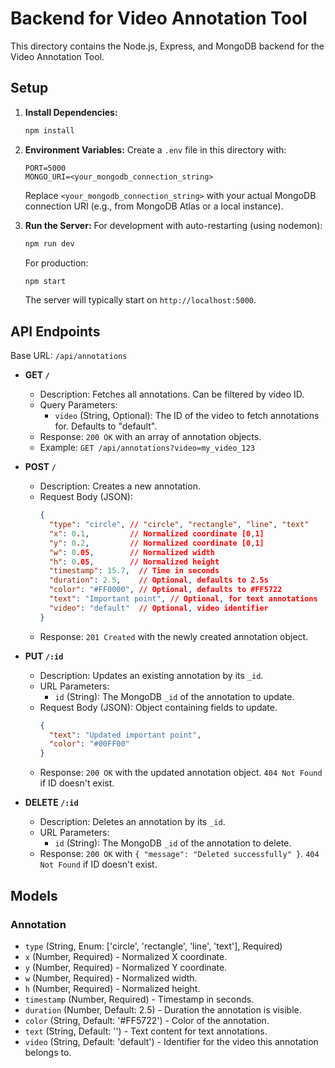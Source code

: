 # Backend for Video Annotation Tool

This directory contains the Node.js, Express, and MongoDB backend for the Video Annotation Tool.

## Setup

1.  **Install Dependencies:**
    ```bash
    npm install
    ```

2.  **Environment Variables:**
    Create a `.env` file in this directory with:
    ```
    PORT=5000
    MONGO_URI=<your_mongodb_connection_string>
    ```
    Replace `<your_mongodb_connection_string>` with your actual MongoDB connection URI (e.g., from MongoDB Atlas or a local instance).

3.  **Run the Server:**
    For development with auto-restarting (using nodemon):
    ```bash
    npm run dev
    ```
    For production:
    ```bash
    npm start
    ```
    The server will typically start on `http://localhost:5000`.

## API Endpoints

Base URL: `/api/annotations`

*   **GET `/`**
    *   Description: Fetches all annotations. Can be filtered by video ID.
    *   Query Parameters:
        *   `video` (String, Optional): The ID of the video to fetch annotations for. Defaults to "default".
    *   Response: `200 OK` with an array of annotation objects.
    *   Example: `GET /api/annotations?video=my_video_123`

*   **POST `/`**
    *   Description: Creates a new annotation.
    *   Request Body (JSON):
        ```json
        {
          "type": "circle", // "circle", "rectangle", "line", "text"
          "x": 0.1,         // Normalized coordinate [0,1]
          "y": 0.2,         // Normalized coordinate [0,1]
          "w": 0.05,        // Normalized width
          "h": 0.05,        // Normalized height
          "timestamp": 15.7,  // Time in seconds
          "duration": 2.5,    // Optional, defaults to 2.5s
          "color": "#FF0000", // Optional, defaults to #FF5722
          "text": "Important point", // Optional, for text annotations
          "video": "default"  // Optional, video identifier
        }
        ```
    *   Response: `201 Created` with the newly created annotation object.

*   **PUT `/:id`**
    *   Description: Updates an existing annotation by its `_id`.
    *   URL Parameters:
        *   `id` (String): The MongoDB `_id` of the annotation to update.
    *   Request Body (JSON): Object containing fields to update.
        ```json
        {
          "text": "Updated important point",
          "color": "#00FF00"
        }
        ```
    *   Response: `200 OK` with the updated annotation object. `404 Not Found` if ID doesn't exist.

*   **DELETE `/:id`**
    *   Description: Deletes an annotation by its `_id`.
    *   URL Parameters:
        *   `id` (String): The MongoDB `_id` of the annotation to delete.
    *   Response: `200 OK` with `{ "message": "Deleted successfully" }`. `404 Not Found` if ID doesn't exist.

## Models

### Annotation

*   `type` (String, Enum: ['circle', 'rectangle', 'line', 'text'], Required)
*   `x` (Number, Required) - Normalized X coordinate.
*   `y` (Number, Required) - Normalized Y coordinate.
*   `w` (Number, Required) - Normalized width.
*   `h` (Number, Required) - Normalized height.
*   `timestamp` (Number, Required) - Timestamp in seconds.
*   `duration` (Number, Default: 2.5) - Duration the annotation is visible.
*   `color` (String, Default: '#FF5722') - Color of the annotation.
*   `text` (String, Default: '') - Text content for text annotations.
*   `video` (String, Default: 'default') - Identifier for the video this annotation belongs to. 